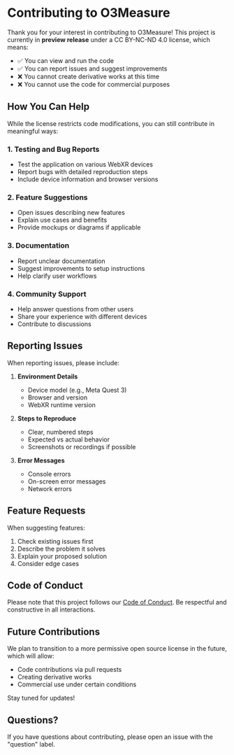 # Contributing to O3Measure

Thank you for your interest in contributing to O3Measure! This project is currently in **preview release** under a CC BY-NC-ND 4.0 license, which means:

- ✅ You can view and run the code
- ✅ You can report issues and suggest improvements
- ❌ You cannot create derivative works at this time
- ❌ You cannot use the code for commercial purposes

## How You Can Help

While the license restricts code modifications, you can still contribute in meaningful ways:

### 1. Testing and Bug Reports
- Test the application on various WebXR devices
- Report bugs with detailed reproduction steps
- Include device information and browser versions

### 2. Feature Suggestions
- Open issues describing new features
- Explain use cases and benefits
- Provide mockups or diagrams if applicable

### 3. Documentation
- Report unclear documentation
- Suggest improvements to setup instructions
- Help clarify user workflows

### 4. Community Support
- Help answer questions from other users
- Share your experience with different devices
- Contribute to discussions

## Reporting Issues

When reporting issues, please include:

1. **Environment Details**
   - Device model (e.g., Meta Quest 3)
   - Browser and version
   - WebXR runtime version

2. **Steps to Reproduce**
   - Clear, numbered steps
   - Expected vs actual behavior
   - Screenshots or recordings if possible

3. **Error Messages**
   - Console errors
   - On-screen error messages
   - Network errors

## Feature Requests

When suggesting features:

1. Check existing issues first
2. Describe the problem it solves
3. Explain your proposed solution
4. Consider edge cases

## Code of Conduct

Please note that this project follows our [Code of Conduct](CODE_OF_CONDUCT.md). Be respectful and constructive in all interactions.

## Future Contributions

We plan to transition to a more permissive open source license in the future, which will allow:
- Code contributions via pull requests
- Creating derivative works
- Commercial use under certain conditions

Stay tuned for updates!

## Questions?

If you have questions about contributing, please open an issue with the "question" label.
